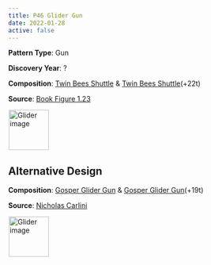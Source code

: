 ```yaml
---
title: P46 Glider Gun
date: 2022-01-28
active: false
---
```



**Pattern Type**: Gun

**Discovery Year**: ?

**Composition**: [Twin Bees Shuttle](https://galapagos.netlify.app/database/twin_bees_shuttle/) & [Twin Bees Shuttle](https://galapagos.netlify.app/database/twin_bees_shuttle/)(+22t)

**Source**: [Book Figure 1.23](https://conwaylife.com/book/conway_life_book.pdf)
<!--more-->

<p>
<script type="text/javascript" src="https://www.conwaylife.com/js/lv-plugin.js"></script></p>

<div class="rle"><div class="codebox"><div style="display:none; position: relative; z-index: 1031;"><code>x = 39, y = 27, rule = Life
30b2o17b$29bobo15b2o$29bo17b2o$17bo11b3o17b$2o15b2o30b$2o16b2o29b$13b
2o2b2o30b$29b3o17b$29bo17b2o$29bobo15b2o$13b2o2b2o11b2o17b$2o16b2o29b$
2o15b2o30b$17bo!
#C [[ THEME 6 GRID GRIDMAJOR 0 ZOOM 12.0 ]]
#C [[ COLOR ARROW Orange ARROWSIZE 3 0.05 ARROWALPHA 0.70 ]]
#C [[  ARROW -2 12 30 12 32  ]]
#C [[ COLOR ARROW Red ARROWSIZE 3 0.1 ARROWALPHA 0.70 ]]
#C [[  ARROW 30 12 30 -2 32  ]]
#C [[ COLOR ARROW Green ARROWSIZE 3 0.05 ARROWALPHA 0.70 ]]
#C [[  ARROW 30 -2 -2 -2 32  ]]
#C [[ COLOR ARROW Blue ARROWSIZE 3 0.1 ARROWALPHA 0.70 ]]
#C [[  ARROW -2 -2 -2 12 32  ]]
#C [[ COLOR LABEL Green LABELSIZE 40  LABELALPHA 0.70 ]]
#C [[ LABEL 15 -4 14 "Twin Bee Shuttle" ]]
</code></div></div><canvas width="760" height="560" style="margin-left:1px; position: relative; z-index: 1031;"><noscript> <a href="https://www.conwaylife.com/wiki/File:Glider.png" class="image" title="Glider image"><img alt="Glider image" src="https://www.conwaylife.com/w/images/7/79/Glider.png" decoding="async" width="81" height="81" /></a> </noscript></canvas></div>

## Alternative Design

**Composition**: [Gosper Glider Gun](https://galapagos.netlify.app/database/gosper_glider_gun/) & [Gosper Glider Gun](https://galapagos.netlify.app/database/gosper_glider_gun/)(+19t) 

**Source**: [Nicholas Carlini](https://nicholas.carlini.com/writing/2020/digital-logic-game-of-life.html)

<div class="rle"><div class="codebox"><div style="display:none; position: relative; z-index: 1031;"><code>x = 49, y = 36, rule = Life
43b2o$43b2o4$43bo$42b3o$41bo3bo$40bob3obo$41b5o6$42bo2b2o$42bobo$23bo
17b2o$21bobo16b2o$12bo7bobo11b2o4b2obo$11b2o6bo2bo11b2o5b3o$2o8b2o4b2o
2bobo$2o7b3o4b2o3bobo$10b2o4b2o5bo18b2o3b2o$11b2o32bo$12bo29bo5bo$43b
2ob2o$44bobo$45bo$45bo5$45b2o$45b2o!
#C [[ THEME 6 GRID GRIDMAJOR 0 ZOOM 8.0 ]]
#C [[ COLOR ARROW Orange ARROWSIZE 3 0.05 ARROWALPHA 0.70 ]]
#C [[  ARROW -2 27 23 27 18  ]]
#C [[ COLOR ARROW Red ARROWSIZE 3 0.1 ARROWALPHA 0.70 ]]
#C [[  ARROW 23 27 23 17 18  ]]
#C [[ COLOR ARROW Green ARROWSIZE 3 0.05 ARROWALPHA 0.70 ]]
#C [[  ARROW 23 17 -2 17 18  ]]
#C [[ COLOR ARROW Blue ARROWSIZE 3 0.1 ARROWALPHA 0.70 ]]
#C [[  ARROW -2 17 -2 27 18  ]]
#C [[ COLOR ARROW Orange ARROWSIZE 3 0.05 ARROWALPHA 0.70 ]]
#C [[  ARROW 12 25 37 25 18  ]]
#C [[ COLOR ARROW Red ARROWSIZE 3 0.1 ARROWALPHA 0.70 ]]
#C [[  ARROW 37 25 37 15 18  ]]
#C [[ COLOR ARROW Green ARROWSIZE 3 0.05 ARROWALPHA 0.70 ]]
#C [[  ARROW 37 15 12 15 18  ]]
#C [[ COLOR ARROW Blue ARROWSIZE 3 0.1 ARROWALPHA 0.70 ]]
#C [[  ARROW 12 15 12 25 18  ]]
#C [[ COLOR ARROW Orange ARROWSIZE 3 0.05 ARROWALPHA 0.70 ]]
#C [[  ARROW 38 -2 38 23 18  ]]
#C [[ COLOR ARROW Red ARROWSIZE 3 0.1 ARROWALPHA 0.70 ]]
#C [[  ARROW 38 23 48 23 18  ]]
#C [[ COLOR ARROW Blue ARROWSIZE 3 0.1 ARROWALPHA 0.70 ]]
#C [[  ARROW 48 -2 38 -2 18  ]]
#C [[ COLOR ARROW Green ARROWSIZE 3 0.05 ARROWALPHA 0.70 ]]
#C [[  ARROW 48 23 48 -2 18  ]]
#C [[ COLOR ARROW Orange ARROWSIZE 3 0.05 ARROWALPHA 0.70 ]]
#C [[  ARROW 40 12 40 37 18  ]]
#C [[ COLOR ARROW Red ARROWSIZE 3 0.1 ARROWALPHA 0.70 ]]
#C [[  ARROW 40 37 50 37 18  ]]
#C [[ COLOR ARROW Blue ARROWSIZE 3 0.1 ARROWALPHA 0.70 ]]
#C [[  ARROW 50 12 40 12 18  ]]
#C [[ COLOR ARROW Green ARROWSIZE 3 0.05 ARROWALPHA 0.70 ]]
#C [[  ARROW 50 37 50 12 18  ]]
#C [[ COLOR LABEL Green LABELSIZE 30  LABELALPHA 0.70 ]]
#C [[ LABEL 18 12 18 "Gosper Glider Gun" ]]
#C [[ COLOR LABEL Green LABELSIZE 30  LABELALPHA 0.70 ]]
#C [[ LABEL 45 39 18 "Gosper Glider Gun" ]]
#C [[ COLOR ARROW Gray ARROWSIZE 3 0.02 ARROWALPHA 0.70 ]]
#C [[  ARROW -2 37 50 37 18  ]]
#C [[ COLOR ARROW Fuchsia ARROWSIZE 3 0.02 ARROWALPHA 0.70 ]]
#C [[  ARROW 50 37 50 -2 18  ]]
#C [[ COLOR ARROW Lime ARROWSIZE 3 0.02 ARROWALPHA 0.70 ]]
#C [[  ARROW -2 -2 -2 37 18  ]]
#C [[ COLOR ARROW Salmon ARROWSIZE 3 0.02 ARROWALPHA 0.70 ]]
#C [[  ARROW 50 -2 -2 -2 18  ]]
#C [[ COLOR LABEL Green LABELSIZE 40  LABELALPHA 0.70 ]]
#C [[ LABEL 26 -5 14 "P60 Glider Gun(alternative)" ]]
</code></div></div><canvas width="760" height="560" style="margin-left:1px; position: relative; z-index: 1031;"><noscript> <a href="https://www.conwaylife.com/wiki/File:Glider.png" class="image" title="Glider image"><img alt="Glider image" src="https://www.conwaylife.com/w/images/7/79/Glider.png" decoding="async" width="81" height="81" /></a> </noscript></canvas></div>
